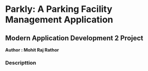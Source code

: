 # Parkly: A Parking Facility Management Application
## Modern Application Development 2 Project

**Author : Mohit Raj Rathor**

### Descripttion
